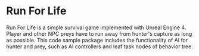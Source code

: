 # Run For Life
Run For Life is a simple survival game implemented with Unreal Engine 4. Player and other NPC preys have to run away from hunter's capture as long as possible. This code sample package includes the functionality of AI for hunter and prey, such as AI controllers and leaf task nodes of behavior tree.
